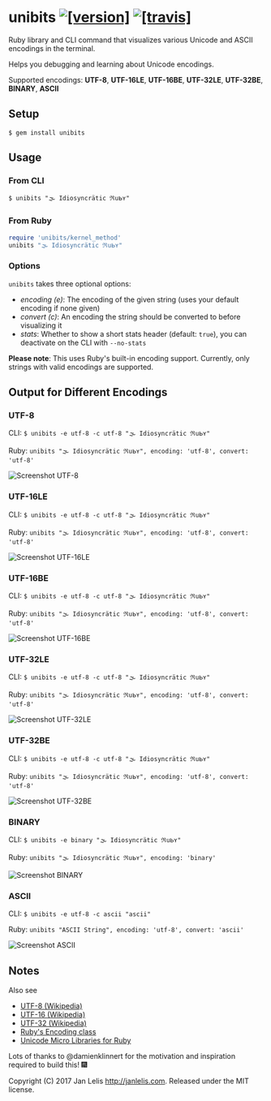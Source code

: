 # unibits [![[version]](https://badge.fury.io/rb/unibits.svg)](http://badge.fury.io/rb/unibits)  [![[travis]](https://travis-ci.org/janlelis/unibits.svg)](https://travis-ci.org/janlelis/unibits)

Ruby library and CLI command that visualizes various Unicode and ASCII encodings in the terminal.

Helps you debugging and learning about Unicode encodings.

Supported encodings: **UTF-8**, **UTF-16LE**, **UTF-16BE**, **UTF-32LE**, **UTF-32BE**, **BINARY**, **ASCII**

## Setup

```
$ gem install unibits
```

## Usage
### From CLI

```
$ unibits "🌫 Idio﻿syncrätic ℜսᖯʏ"
```

### From Ruby

```ruby
require 'unibits/kernel_method'
unibits "🌫 Idio﻿syncrätic ℜսᖯʏ"
```

### Options

`unibits` takes three optional options:

- *encoding (e)*: The encoding of the given string (uses your default encoding if none given)
- *convert (c)*: An encoding the string should be converted to before visualizing it
- *stats*: Whether to show a short stats header (default: `true`), you can deactivate on the CLI with `--no-stats`

**Please note**: This uses Ruby's built-in encoding support. Currently, only strings with valid encodings are supported.

## Output for Different Encodings
### UTF-8

CLI: `$ unibits -e utf-8 -c utf-8 "🌫 Idio﻿syncrätic ℜսᖯʏ"`

Ruby: `unibits "🌫 Idio﻿syncrätic ℜսᖯʏ", encoding: 'utf-8', convert: 'utf-8'`

![Screenshot UTF-8](/screenshots/utf-8.png?raw=true "UTF-8")

### UTF-16LE

CLI: `$ unibits -e utf-8 -c utf-8 "🌫 Idio﻿syncrätic ℜսᖯʏ"`

Ruby: `unibits "🌫 Idio﻿syncrätic ℜսᖯʏ", encoding: 'utf-8', convert: 'utf-8'`

![Screenshot UTF-16LE](/screenshots/utf-16le.png?raw=true "UTF-16LE")

### UTF-16BE

CLI: `$ unibits -e utf-8 -c utf-8 "🌫 Idio﻿syncrätic ℜսᖯʏ"`

Ruby: `unibits "🌫 Idio﻿syncrätic ℜսᖯʏ", encoding: 'utf-8', convert: 'utf-8'`

![Screenshot UTF-16BE](/screenshots/utf-16be.png?raw=true "UTF-16BE")

### UTF-32LE

CLI: `$ unibits -e utf-8 -c utf-8 "🌫 Idio﻿syncrätic ℜսᖯʏ"`

Ruby: `unibits "🌫 Idio﻿syncrätic ℜսᖯʏ", encoding: 'utf-8', convert: 'utf-8'`

![Screenshot UTF-32LE](/screenshots/utf-32le.png?raw=true "UTF-32LE")

### UTF-32BE

CLI: `$ unibits -e utf-8 -c utf-8 "🌫 Idio﻿syncrätic ℜսᖯʏ"`

Ruby: `unibits "🌫 Idio﻿syncrätic ℜսᖯʏ", encoding: 'utf-8', convert: 'utf-8'`

![Screenshot UTF-32BE](/screenshots/utf-32be.png?raw=true "UTF-32BE")

### BINARY

CLI: `$ unibits -e binary "🌫 Idio﻿syncrätic ℜսᖯʏ"`

Ruby: `unibits "🌫 Idio﻿syncrätic ℜսᖯʏ", encoding: 'binary'`

![Screenshot BINARY](/screenshots/binary.png?raw=true "BINARY")

### ASCII

CLI: `$ unibits -e utf-8 -c ascii "ascii"`

Ruby: `unibits "ASCII String", encoding: 'utf-8', convert: 'ascii'`

![Screenshot ASCII](/screenshots/ascii.png?raw=true "ASCII")

## Notes

Also see

- [UTF-8 (Wikipedia)](https://en.wikipedia.org/wiki/UTF-8#Description)
- [UTF-16 (Wikipedia)](https://en.wikipedia.org/wiki/UTF-16#Description)
- [UTF-32 (Wikipedia)](https://en.wikipedia.org/wiki/UTF-32)
- [Ruby's Encoding class](https://ruby-doc.org/core/Encoding.html)
- [Unicode Micro Libraries for Ruby](https://github.com/janlelis/unicode-x)

Lots of thanks to @damienklinnert for the motivation and inspiration required to build this! 🎆

Copyright (C) 2017 Jan Lelis <http://janlelis.com>. Released under the MIT license.
